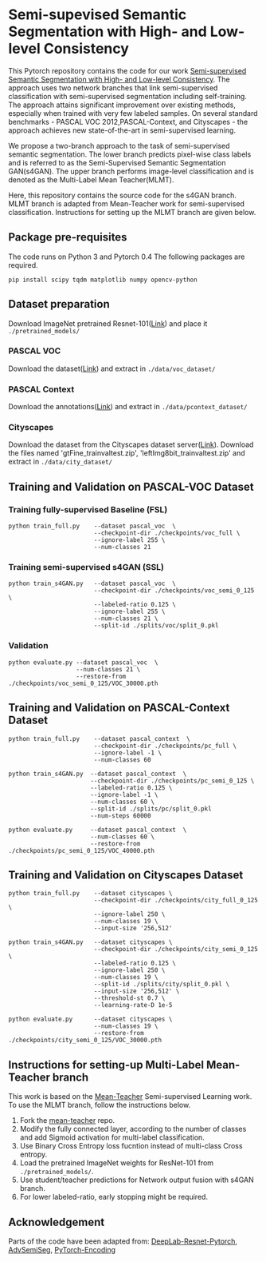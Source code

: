 # Semi-supevised Semantic Segmentation with High- and Low-level Consistency

This Pytorch repository contains the code for our work [Semi-supervised Semantic Segmentation with High- and Low-level Consistency](https://arxiv.org/pdf/1908.05724.pdf). The approach uses two network branches that link semi-supervised classification with semi-supervised segmentation including self-training. The approach attains significant improvement over existing methods, especially when trained with very few labeled samples. On several standard benchmarks - PASCAL VOC 2012,PASCAL-Context, and Cityscapes - the approach achieves new state-of-the-art in semi-supervised learning.

We propose a two-branch approach to the task of semi-supervised semantic segmentation. The lower branch predicts pixel-wise class labels and is referred to as the Semi-Supervised Semantic Segmentation GAN(s4GAN). The upper branch performs image-level classification and is denoted as the Multi-Label Mean Teacher(MLMT).

Here, this repository contains the source code for the s4GAN branch. MLMT branch is adapted from Mean-Teacher work for semi-supervised classification. Instructions for setting up the MLMT branch are given below. 


## Package pre-requisites
The code runs on Python 3 and Pytorch 0.4 The following packages are required. 

```
pip install scipy tqdm matplotlib numpy opencv-python
```

## Dataset preparation

Download ImageNet pretrained Resnet-101([Link](https://download.pytorch.org/models/resnet101-5d3b4d8f.pth)) and place it ```./pretrained_models/```

### PASCAL VOC
Download the dataset([Link](https://lmb.informatik.uni-freiburg.de/resources/datasets/voc_dataset.tar.gz)) and extract in ```./data/voc_dataset/```

### PASCAL Context
Download the annotations([Link](https://lmb.informatik.uni-freiburg.de/resources/datasets/pascal_context_labels.tar.gz)) and extract in ```./data/pcontext_dataset/```

### Cityscapes
Download the dataset from the Cityscapes dataset server([Link](https://www.cityscapes-dataset.com/)). Download the files named 'gtFine_trainvaltest.zip', 'leftImg8bit_trainvaltest.zip' and extract in ```./data/city_dataset/```  

## Training and Validation on PASCAL-VOC Dataset

### Training fully-supervised Baseline (FSL)
```
python train_full.py    --dataset pascal_voc  \
                        --checkpoint-dir ./checkpoints/voc_full \
                        --ignore-label 255 \
                        --num-classes 21 
```
### Training semi-supervised s4GAN (SSL)
```
python train_s4GAN.py   --dataset pascal_voc  \
                        --checkpoint-dir ./checkpoints/voc_semi_0_125 \
                        --labeled-ratio 0.125 \
                        --ignore-label 255 \ 
                        --num-classes 21 \
                        --split-id ./splits/voc/split_0.pkl
``` 
### Validation 
```
python evaluate.py --dataset pascal_voc  \
                   --num-classes 21 \
                   --restore-from ./checkpoints/voc_semi_0_125/VOC_30000.pth 
```

## Training and Validation on PASCAL-Context Dataset
```
python train_full.py    --dataset pascal_context  \
                        --checkpoint-dir ./checkpoints/pc_full \
                        --ignore-label -1 \
                        --num-classes 60

python train_s4GAN.py  --dataset pascal_context  \
                       --checkpoint-dir ./checkpoints/pc_semi_0_125 \
                       --labeled-ratio 0.125 \
                       --ignore-label -1 \
                       --num-classes 60 \
                       --split-id ./splits/pc/split_0.pkl
                       --num-steps 60000

python evaluate.py     --dataset pascal_context  \
                       --num-classes 60 \
                       --restore-from ./checkpoints/pc_semi_0_125/VOC_40000.pth
```

## Training and Validation on Cityscapes Dataset
```
python train_full.py    --dataset cityscapes \
                        --checkpoint-dir ./checkpoints/city_full_0_125 \
                        --ignore-label 250 \
                        --num-classes 19 \
                        --input-size '256,512'  

python train_s4GAN.py   --dataset cityscapes \
                        --checkpoint-dir ./checkpoints/city_semi_0_125 \
                        --labeled-ratio 0.125 \
                        --ignore-label 250 \
                        --num-classes 19 \
                        --split-id ./splits/city/split_0.pkl \
                        --input-size '256,512' \
                        --threshold-st 0.7 \
                        --learning-rate-D 1e-5 

python evaluate.py      --dataset cityscapes \
                        --num-classes 19 \
                        --restore-from ./checkpoints/city_semi_0_125/VOC_30000.pth 
```

## Instructions for setting-up Multi-Label Mean-Teacher branch
This work is based on the [Mean-Teacher](https://arxiv.org/abs/1703.01780) Semi-supervised Learning work. To use the MLMT branch, follow the instructions below. 
1. Fork the [mean-teacher](https://github.com/CuriousAI/mean-teacher) repo. 
2. Modify the fully connected layer, according to the number of classes and add Sigmoid activation for multi-label classification.
3. Use Binary Cross Entropy loss fucntion instead of multi-class Cross entropy. 
4. Load the pretrained ImageNet weights for ResNet-101 from ```./pretrained_models/```.
5. Use student/teacher predictions for Network output fusion with s4GAN branch. 
6. For lower labeled-ratio, early stopping might be required.  


## Acknowledgement

Parts of the code have been adapted from: 
[DeepLab-Resnet-Pytorch](https://github.com/speedinghzl/Pytorch-Deeplab), [AdvSemiSeg](https://github.com/hfslyc/AdvSemiSeg), [PyTorch-Encoding](https://github.com/zhanghang1989/PyTorch-Encoding)

